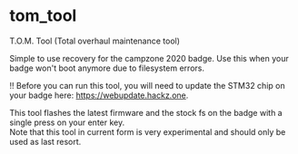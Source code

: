 # tom_tool
T.O.M. Tool (Total overhaul maintenance tool)

Simple to use recovery for the campzone 2020 badge. Use this when your badge won't boot anymore due to filesystem errors.

!! Before you can run this tool, you will need to update the STM32 chip on your badge here: https://webupdate.hackz.one.

This tool flashes the latest firmware and the stock fs on the badge with a single press on your enter key.  
Note that this tool in current form is very experimental and should only be used as last resort.

